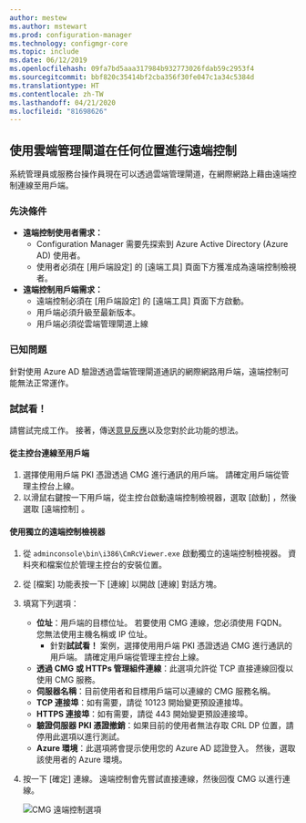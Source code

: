 ```yaml
---
author: mestew
ms.author: mstewart
ms.prod: configuration-manager
ms.technology: configmgr-core
ms.topic: include
ms.date: 06/12/2019
ms.openlocfilehash: 09fa7bd5aaa317984b932773026fdab59c2953f4
ms.sourcegitcommit: bbf820c35414bf2cba356f30fe047c1a34c5384d
ms.translationtype: HT
ms.contentlocale: zh-TW
ms.lasthandoff: 04/21/2020
ms.locfileid: "81698626"
---
```

## <a name="remote-control-anywhere-using-cloud-management-gateway"></a>使用雲端管理閘道在任何位置進行遠端控制
<!--4575930-->
系統管理員或服務台操作員現在可以透過雲端管理閘道，在網際網路上藉由遠端控制連線至用戶端。

### <a name="prerequisites"></a>先決條件

- **遠端控制使用者需求：**
   - Configuration Manager 需要先探索到 Azure Active Directory (Azure AD) 使用者。
   - 使用者必須在 [用戶端設定]  的 [遠端工具]  頁面下方獲准成為遠端控制檢視者。
- **遠端控制用戶端需求：**
   - 遠端控制必須在 [用戶端設定]  的 [遠端工具]  頁面下方啟動。
   - 用戶端必須升級至最新版本。
   - 用戶端必須從雲端管理閘道上線

### <a name="known-issues"></a>已知問題

針對使用 Azure AD 驗證透過雲端管理閘道通訊的網際網路用戶端，遠端控制可能無法正常運作。

### <a name="try-it-out"></a>試試看！

請嘗試完成工作。 接著，傳送[意見反應](../../../../understand/find-help.md#product-feedback)以及您對於此功能的想法。

#### <a name="connect-to-a-client-from-the-console"></a>從主控台連線至用戶端

1. 選擇使用用戶端 PKI 憑證透過 CMG 進行通訊的用戶端。 請確定用戶端從管理主控台上線。 
1. 以滑鼠右鍵按一下用戶端，從主控台啟動遠端控制檢視器，選取 [啟動]  ，然後選取 [遠端控制]  。


#### <a name="use-the-standalone-remote-control-viewer"></a>使用獨立的遠端控制檢視器

1. 從 `adminconsole\bin\i386\CmRcViewer.exe` 啟動獨立的遠端控制檢視器。 資料夾和檔案位於管理主控台的安裝位置。
1. 從 [檔案]  功能表按一下 [連線]  以開啟 [連線] 對話方塊。
1. 填寫下列選項：
   - **位址**：用戶端的目標位址。 若要使用 CMG 連線，您必須使用 FQDN。 您無法使用主機名稱或 IP 位址。
       - 針對**試試看！** 案例，選擇使用用戶端 PKI 憑證透過 CMG 進行通訊的用戶端。 請確定用戶端從管理主控台上線。  
   - **透過 CMG 或 HTTPs 管理組件連線**：此選項允許從 TCP 直接連線回復以使用 CMG 服務。
   - **伺服器名稱**：目前使用者和目標用戶端可以連線的 CMG 服務名稱。
   - **TCP 連接埠**：如有需要，請從 10123 開始變更預設連接埠。
   - **HTTPS 連接埠**：如有需要，請從 443 開始變更預設連接埠。
   - **驗證伺服器 PKI 憑證撤銷**：如果目前的使用者無法存取 CRL DP 位置，請停用此選項以進行測試。
   - **Azure 環境**：此選項將會提示使用您的 Azure AD 認證登入。 然後，選取該使用者的 Azure 環境。
1. 按一下 [確定]  連線。 遠端控制會先嘗試直接連線，然後回復 CMG 以進行連線。 


    ![CMG 遠端控制選項](../../media/4575930-remote-control-cmg.png)
